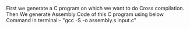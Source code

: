 First we generate a C program on which we want to do Cross compilation.
Then We generate Assembly Code of this C program using below Command in terminal:-
        "gcc -S -o assembly.s input.c"
